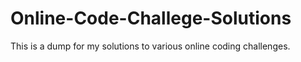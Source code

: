 # Online-Code-Challege-Solutions
This is a dump for my solutions to various online coding challenges.
